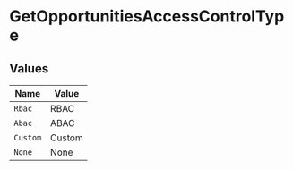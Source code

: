 # GetOpportunitiesAccessControlType


## Values

| Name     | Value    |
| -------- | -------- |
| `Rbac`   | RBAC     |
| `Abac`   | ABAC     |
| `Custom` | Custom   |
| `None`   | None     |